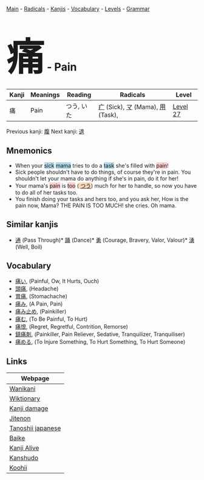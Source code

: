 <style> bigfont {font-size: 100px}</style>
[Main](../index.md) -
[Radicals](../radicals.md) -
[Kanjis](../kanjis.md) -
[Vocabulary](../vocabulary.md) -
[Levels](../levels.md) -
[Grammar](../grammar.md)
# <bigfont> 痛</bigfont> - Pain 

| Kanji | Meanings | Reading | Radicals | Level |
| --- | --- | --- | --- | --- |
| 痛 | Pain | つう, いた | [疒](../radicals/疒.md) (Sick), [マ](../radicals/マ.md) (Mama), [用](../radicals/用.md) (Task),  | [Level 27](../levels/wk_level27.md) |

Previous kanji: [腹](腹.md) Next kanji: [退](退.md) 

## Mnemonics
 * When your <span style="background-color:#ADD8E6"> sick</span> <span style="background-color:#ADD8E6"> mama</span> tries to do a <span style="background-color:#ADD8E6"> task</span> she's filled with <span style="background-color:#ffcccb"> pain</span>!
* Sick people shouldn't have to do things, of course they're in pain. You shouldn't let your mama do anything if she's in pain, do it for her!
* Your mama's <span style="background-color:#ffcccb"> pain</span> is <span style="background-color:#ffcccb"> too</span> (<span style="background-color:#fed8b1"> [つう](https://jisho.org/search/つう)</span>) much for her to handle, so now you have to do all of her tasks too.
* You finish doing your tasks and hers too, and you ask her, How is the pain now, Mama? THE PAIN IS TOO MUCH! she cries. Oh mama.


## Similar kanjis
 * [通](通.md) (Pass Through)* [踊](踊.md) (Dance)* [勇](勇.md) (Courage, Bravery, Valor, Valour)* [湧](湧.md) (Well, Boil)


## Vocabulary
 * [痛い](../vocabulary/痛.md), (Painful, Ow, It Hurts, Ouch)
* [頭痛](../vocabulary/痛.md), (Headache)
* [胃痛](../vocabulary/痛.md), (Stomachache)
* [痛み](../vocabulary/痛.md), (A Pain, Pain)
* [痛み止め](../vocabulary/痛.md), (Painkiller)
* [痛む](../vocabulary/痛.md), (To Be Painful, To Hurt)
* [痛恨](../vocabulary/痛.md), (Regret, Regretful, Contrition, Remorse)
* [鎮痛剤](../vocabulary/痛.md), (Painkiller, Pain Reliever, Sedative, Tranquilizer, Tranquiliser)
* [痛める](../vocabulary/痛.md), (To Injure Something, To Hurt Something, To Hurt Someone)



## Links 

| Webpage |
| --- |
| [Wanikani          ](https://www.wanikani.com/kanji/痛) |
| [Wiktionary        ](https://en.wiktionary.org/wiki/痛) |
| [Kanji damage      ](http://www.kanjidamage.com/kanji/search?utf8=✓&q=痛) |
| [Jitenon           ](https://jitenon.com/kanji/痛) |
| [Tanoshii japanese ](https://www.tanoshiijapanese.com/dictionary/kanji.cfm?k=痛) |
| [Baike             ](https://baike.baidu.com/item/痛) |
| [Kanji Alive       ](https://app.kanjialive.com/痛) |
| [Kanshudo          ](https://www.kanshudo.com/searchmn?q=痛) |
| [Koohii            ](https://kanji.koohii.com/study/kanji/痛) |
